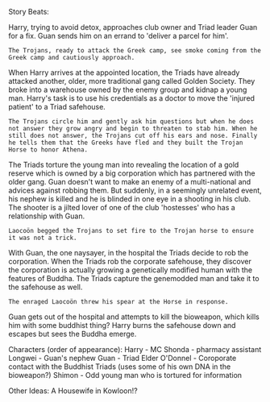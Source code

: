 Story Beats:

Harry, trying to avoid detox, approaches club owner and Triad leader Guan for a fix. Guan sends him on an errand to 'deliver a parcel for him'.
	
	The Trojans, ready to attack the Greek camp, see smoke coming from the Greek camp and cautiously approach.
	
When Harry arrives at the appointed location, the Triads have already attacked another, older, more traditional gang called Golden Society. They broke into a warehouse owned by the enemy group and kidnap a young man. Harry's task is to use his credentials as a doctor to move the 'injured patient' to a Triad safehouse.

	The Trojans circle him and gently ask him questions but when he does not answer they grow angry and begin to threaten to stab him. When he still does not answer, the Trojans cut off his ears and nose. Finally he tells them that the Greeks have fled and they built the Trojan Horse to honor Athena.
	
The Triads torture the young man into revealing the location of a gold reserve which is owned by a big corporation which has partnered with the older gang. Guan doesn't want to make an enemy of a multi-national and advices against robbing them. But suddenly, in a seemingly unrelated event, his nephew is killed and he is blinded in one eye in a  shooting in his club. The shooter is a jilted lover of one of the club 'hostesses' who has a relationship with Guan.

	Laocoön begged the Trojans to set fire to the Trojan horse to ensure it was not a trick.
	
With Guan, the one naysayer, in the hospital the Triads decide to rob the corporation. When the Triads rob the corporate safehouse, they discover the corporation is actually growing a genetically modified human with the features of Buddha. The Triads capture the genemodded man and take it to the safehouse as well.

	The enraged Laocoön threw his spear at the Horse in response.
	
Guan gets out of the hospital and attempts to kill the bioweapon, which kills him with some buddhist thing? Harry burns the safehouse down and escapes but sees the Buddha emerge.

Characters (order of appearance):
	Harry - MC
	Shonda - pharmacy assistant
	Longwei - Guan's nephew
	Guan - Triad Elder
	O'Donnel - Coroporate contact with the Buddhist Triads (uses some of his own DNA in 		the bioweapon?)
	Shimon - Odd young man who is tortured for information
	
Other Ideas:
	A Housewife in Kowloon!?
	